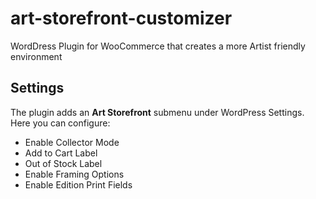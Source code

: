 # art-storefront-customizer
WordDress Plugin for WooCommerce that creates a more Artist friendly environment

## Settings
The plugin adds an **Art Storefront** submenu under WordPress Settings. Here you can configure:
- Enable Collector Mode
- Add to Cart Label
- Out of Stock Label
- Enable Framing Options
- Enable Edition Print Fields
